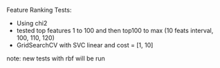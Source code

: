 Feature Ranking Tests:
* Using chi2
* tested top features 1 to 100 and then top100 to max (10 feats interval, 100, 110, 120)
* GridSearchCV with SVC linear and cost = [1, 10]

note: new tests with rbf will be run
